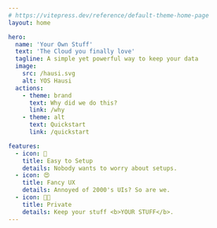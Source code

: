 ```yaml
---
# https://vitepress.dev/reference/default-theme-home-page
layout: home

hero:
  name: 'Your Own Stuff'
  text: 'The Cloud you finally love'
  tagline: A simple yet powerful way to keep your data
  image:
    src: /hausi.svg
    alt: YOS Hausi
  actions:
    - theme: brand
      text: Why did we do this?
      link: /why
    - theme: alt
      text: Quickstart
      link: /quickstart

features:
  - icon: 🍳
    title: Easy to Setup
    details: Nobody wants to worry about setups.
  - icon: 😍
    title: Fancy UX
    details: Annoyed of 2000's UIs? So are we.
  - icon: 🕵🏽
    title: Private
    details: Keep your stuff <b>YOUR STUFF</b>.
---
```

